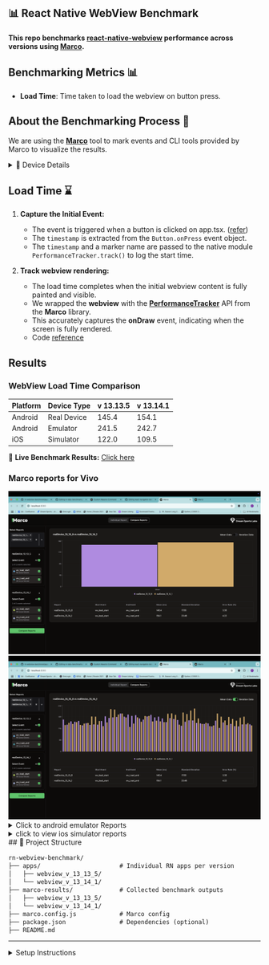 ## 📊 React Native WebView Benchmark

#### This repo benchmarks [react-native-webview](https://github.com/react-native-webview/react-native-webview) performance across versions using [Marco](https://marco.dreamsportslabs.com).

## Benchmarking Metrics 📊
- **Load Time**: Time taken to load the webview on button press.

## About the Benchmarking Process 📝

We are using the [**Marco**](https://marco.dreamsportslabs.com/) tool to mark events and CLI tools provided by Marco to visualize the results.

<details>
<summary>📱 Device Details</summary>

These benchmarks were conducted on:

### 🤖 Android (Real Device)
- **Device:** Realme C35 (Low-end)
- **OS:** Android 13
- **RAM:** 4 GB

### 🍏 iOS (Simulator)
- **Device:** iPhone 16 Pro
- **OS Version:** iOS 18.3

</details>

## Load Time ⌛

1. **Capture the Initial Event:**
    - The event is triggered when a button is clicked on app.tsx. ([refer](https://github.com/dream-sports-labs/rn-webview-benchmark/blob/main/apps/webview_v_13_13_5/App.tsx))
    - The `timestamp` is extracted from the `Button.onPress` event object.
    - The `timestamp` and a marker name are passed to the native module `PerformanceTracker.track()` to log the start time.

2. **Track webview rendering:**
    - The load time completes when the initial webview content is fully painted and visible.
    - We wrapped the **webview** with the [**PerformanceTracker**](https://marco.dreamsportslabs.com/api/tracking-screen/) API from the **Marco** library.
    - This accurately captures the **onDraw** event, indicating when the screen is fully rendered.
    - Code [reference](https://github.com/dream-sports-labs/rn-webview-benchmark/blob/main/apps/webview_v_13_13_5/src/WebComponent.tsx)


## Results
### WebView Load Time Comparison
| Platform | Device Type | v 13.13.5 | v 13.14.1   |
| -------- | ----------- |-----------|-------------|
| Android  | Real Device | 145.4     | 154.1       |
| Android  | Emulator    | 241.5     | 242.7       |
| iOS      | Simulator   | 122.0     | 109.5       |

🔗 **Live Benchmark Results:** [Click here](https://dream-sports-labs.github.io/rn-webview-benchmark/)

### Marco reports for Vivo

<img src="./assets/benchmarks/android/android_real_device_mean.png" alt="web_view_load_time" width="600"/>

<img src="./assets/benchmarks/android/android_real_device_iteration.png" width="600"/>

<details ><summary>Click to android emulator Reports</summary>
<img src="./assets/benchmarks/android/android_emulator.png" width="600"/>
</details>

<details ><summary>click to view ios simulator reports</summary>
<img src="./assets/benchmarks/ios/ios_simulator.png"width="600"/>
</details>
## 📁 Project Structure

```
rn-webview-benchmark/
├── apps/                      # Individual RN apps per version
│   ├── webview_v_13_13_5/
│   └── webview_v_13_14_1/
├── marco-results/             # Collected benchmark outputs
│   ├── webview_v_13_13_5/
│   └── webview_v_13_14_1/
├── marco.config.js            # Marco config
├── package.json               # Dependencies (optional)
├── README.md
```

---

<details>
<summary>Setup Instructions </summary>

### Prerequisites

1. [React Native Environment Setup](https://reactnative.dev/docs/next/environment-setup)
2. [Maestro Setup](https://maestro.mobile.dev/)
    - To check if Maestro is installed on your system, run command:
   ```sh
   maestro --version
   ```
   
### 1. Clone & Install

```
git clone https://github.com/dream-sports-labs/rn-webview-benchmark
cd rn-webview-benchmark
yarn install
```
---

## 📦 Install Dependencies Per App

Each app is a standalone React Native app. Run the following for each:

```
cd apps/webview_v_13_13_5
yarn install
cd ios
pod install
cd ../..
```

Repeat for other app folders.

---

## 🚀 Run the App

### iOS

```
cd apps/webview_v_13_13_5
yarn ios
```

### Android

```
yarn android
```

---

## 🧪 Run Benchmark Test

Each app has its own test`maestro/AndroidScript/webview_test.yml`.

```
cd apps/webview_v_13_13_5
maestro test maestro/AndroidScript/webview_test.yml  # for Android
maestro test maestro/AndroidScript/webview_test.yml  # for iOS

```

---

## 📈 View Results
### Generate and Visualize Report

A configuration file, `marco.config.js`, contains default paths to store reports. We can configure them based on our needs.

```sh
yarn marco generate --platform android
```

```sh
yarn marco visualize --platform android
```

This will open up a dashboard where we can select events to analyse data.

```

Move or copy them to the root directory `marco-results/webview_v_13_13_5/` folder for comparison.

---

</details>
